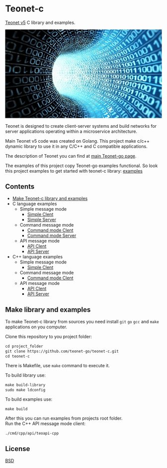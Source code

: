 # Teonet-c

[Teonet v5](https://github.com/teonet-go/teonet) C library and examples.

![Teonet v5 C](https://github.com/teonet-go/teonet-c/raw/main/img/teonet-c.jpg)

Teonet is designed to create client-server systems and build networks for server applications operating within a microservice architecture.

Main Teonet v5 code was created on Golang. This project make c/c++ dynamic library to use it in any C/C++ and C compatible applications.

The description of Teonet you can find at [main Teonet-go page](https://github.com/teonet-go).

The examples of this project copy Teonet-go examples functional. So look this project examples to get started with teonet-c library: [examples](https://github.com/teonet-go/teonet-c/tree/main/cmd)

## Contents

- [Make Teonet-c library and examples](make-library-and-examples)
- C language examples
  - Simple message mode
    - [Simple Clent](https://github.com/teonet-go/teonet-c/tree/main/cmd/echo/main.c)
    - [Simple Server](https://github.com/teonet-go/teonet-c/tree/main/cmd/echo-serve/main.c)
  - Command message mode
    - [Command mode Clent](https://github.com/teonet-go/teonet-c/tree/main/cmd/command/main.c)
    - [Command mode Server](https://github.com/teonet-go/teonet-c/tree/main/cmd/command-serve/main.c)
  - API message mode
    - [API Clent](https://github.com/teonet-go/teonet-c/tree/main/cmd/api/main.c)
    - [API Server](https://github.com/teonet-go/teonet-c/tree/main/cmd/api-serve/main.c)
- C++ language examples
  - Simple message mode
    - [Simple Clent](https://github.com/teonet-go/teonet-c/tree/main/cmd/cpp/echo/main.cpp)
  - Command message mode
    - [Command mode Clent](https://github.com/teonet-go/teonet-c/tree/main/cmd/cpp/command/main.cpp)
  - API message mode
    - [API Clent](https://github.com/teonet-go/teonet-c/tree/main/cmd/cpp/api/main.cpp)
    - [API Server](https://github.com/teonet-go/teonet-c/tree/main/cmd/cpp/api-serve/main.cpp)

## Make library and examples

To make Teonet-c library from sources you need install `git` `go` `gcc` and `make` applications on you computer.

Clone this repository to you project folder:

```shell
cd project_folder
git clone https://github.com/teonet-go/teonet-c.git
cd teonet-c
```

There is Makefile, use `make` command to execute it.

To build library use:

```shell
make build-library
sudo make ldconfig
```

To build examples use:

```shell
make build
```

After this you can run examples from projects root folder.  
Run the C++ API message mode client:

```shell
./cmd/cpp/api/teoapi-cpp
```

## License

[BSD](LICENSE)
